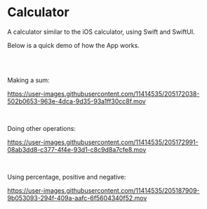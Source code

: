 # Calculator
A calculator similar to the iOS calculator, using Swift and SwiftUI.

Below is a quick demo of how the App works.

<br/>
<br/>

Making a sum:

https://user-images.githubusercontent.com/11414535/205172038-502b0653-963e-4dca-9d35-93a1ff30cc8f.mov

<br/>

Doing other operations:

https://user-images.githubusercontent.com/11414535/205172991-08ab3dd8-c377-4f4e-93d1-c8c9d8a7cfe8.mov

<br/>

Using percentage, positive and negative:

https://user-images.githubusercontent.com/11414535/205187909-9b053093-294f-409a-aafc-6f5604340f52.mov




